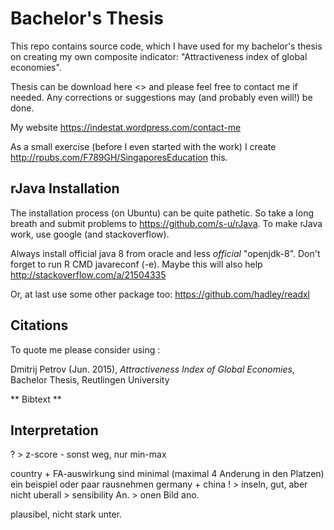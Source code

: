 Bachelor's Thesis
========

This repo contains source code, which I have used for my bachelor's thesis on creating my own composite indicator: "Attractiveness index of global economies". 

Thesis can be download here <> and please feel free to contact me if needed. Any corrections or suggestions may (and probably even will!) be done.

My website <https://indestat.wordpress.com/contact-me>

As a small exercise (before I even started with the work) I create <http://rpubs.com/F789GH/SingaporesEducation> this.

## rJava Installation

The installation process (on Ubuntu) can be quite pathetic. So take a long breath and submit problems to <https://github.com/s-u/rJava>. To make rJava work, use google (and stackoverflow). 

Always install official java 8 from oracle and less *official* "openjdk-8". Don't forget to run R CMD javareconf (-e). Maybe this will also help <http://stackoverflow.com/a/21504335>

Or, at last use some other package too: <https://github.com/hadley/readxl>

## Citations

To quote me please consider using :

Dmitrij Petrov (Jun. 2015), *Attractiveness Index of Global Economies*, Bachelor Thesis, Reutlingen University

** Bibtext **

## Interpretation


? > z-score - sonst weg, nur min-max

country + FA-auswirkung sind minimal (maximal 4 Anderung in den Platzen)
ein beispiel oder paar rausnehmen germany + china ! > inseln, gut, aber nicht uberall > sensibility An. > onen Bild ano. 

plausibel, nicht stark unter. 




